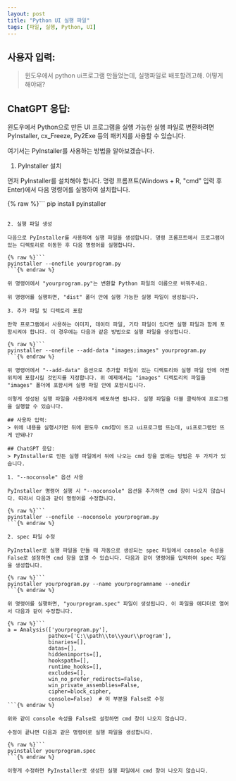 ```yaml
---
layout: post
title: "Python UI 실행 파일"
tags: [파일, 실행, Python, UI]
---
```


## 사용자 입력:
> 윈도우에서 python ui프로그램 만들었는데, 실행파일로 배포할려고해. 어떻게 해야돼?

## ChatGPT 응답:
> 

윈도우에서 Python으로 만든 UI 프로그램을 실행 가능한 실행 파일로 변환하려면 PyInstaller, cx_Freeze, Py2Exe 등의 패키지를 사용할 수 있습니다. 

여기서는 PyInstaller를 사용하는 방법을 알아보겠습니다.

1. PyInstaller 설치

먼저 PyInstaller를 설치해야 합니다. 명령 프롬프트(Windows + R, "cmd" 입력 후 Enter)에서 다음 명령어를 실행하여 설치합니다.

{% raw %}```
pip install pyinstaller
```{% endraw %}

2. 실행 파일 생성

다음으로 PyInstaller를 사용하여 실행 파일을 생성합니다. 명령 프롬프트에서 프로그램이 있는 디렉토리로 이동한 후 다음 명령어를 실행합니다.

{% raw %}```
pyinstaller --onefile yourprogram.py
```{% endraw %}

위 명령어에서 "yourprogram.py"는 변환할 Python 파일의 이름으로 바꿔주세요.

위 명령어를 실행하면, "dist" 폴더 안에 실행 가능한 실행 파일이 생성됩니다.

3. 추가 파일 및 디렉토리 포함

만약 프로그램에서 사용하는 이미지, 데이터 파일, 기타 파일이 있다면 실행 파일과 함께 포함시켜야 합니다. 이 경우에는 다음과 같은 방법으로 실행 파일을 생성합니다.

{% raw %}```
pyinstaller --onefile --add-data "images;images" yourprogram.py
```{% endraw %}

위 명령어에서 "--add-data" 옵션으로 추가할 파일이 있는 디렉토리와 실행 파일 안에 어떤 위치에 포함시킬 것인지를 지정합니다. 위 예제에서는 "images" 디렉토리의 파일을 "images" 폴더에 포함시켜 실행 파일 안에 포함시킵니다.

이렇게 생성된 실행 파일을 사용자에게 배포하면 됩니다. 실행 파일을 더블 클릭하여 프로그램을 실행할 수 있습니다.

## 사용자 입력:
> 위에 내용을 실행시키면 뒤에 윈도우 cmd창이 뜨고 ui프로그램 뜨는데, ui프로그램만 뜨게 안돼나?

## ChatGPT 응답:
> PyInstaller로 만든 실행 파일에서 뒤에 나오는 cmd 창을 없애는 방법은 두 가지가 있습니다.

1. "--noconsole" 옵션 사용

PyInstaller 명령어 실행 시 "--noconsole" 옵션을 추가하면 cmd 창이 나오지 않습니다. 따라서 다음과 같이 명령어를 수정합니다.

{% raw %}```
pyinstaller --onefile --noconsole yourprogram.py
```{% endraw %}

2. spec 파일 수정

PyInstaller로 실행 파일을 만들 때 자동으로 생성되는 spec 파일에서 console 속성을 False로 설정하면 cmd 창을 없앨 수 있습니다. 다음과 같이 명령어를 입력하여 spec 파일을 생성합니다.

{% raw %}```
pyinstaller yourprogram.py --name yourprogramname --onedir
```{% endraw %}

위 명령어를 실행하면, "yourprogram.spec" 파일이 생성됩니다. 이 파일을 에디터로 열어서 다음과 같이 수정합니다.

{% raw %}```
a = Analysis(['yourprogram.py'],
             pathex=['C:\\path\\to\\your\\program'],
             binaries=[],
             datas=[],
             hiddenimports=[],
             hookspath=[],
             runtime_hooks=[],
             excludes=[],
             win_no_prefer_redirects=False,
             win_private_assemblies=False,
             cipher=block_cipher,
             console=False)  # 이 부분을 False로 수정
```{% endraw %}

위와 같이 console 속성을 False로 설정하면 cmd 창이 나오지 않습니다.

수정이 끝나면 다음과 같은 명령어로 실행 파일을 생성합니다.

{% raw %}```
pyinstaller yourprogram.spec
```{% endraw %}

이렇게 수정하면 PyInstaller로 생성한 실행 파일에서 cmd 창이 나오지 않습니다.

